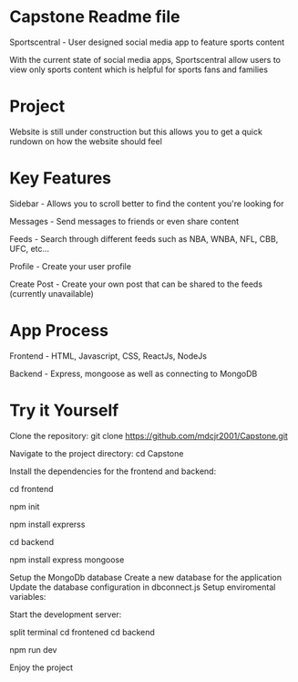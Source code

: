 # Capstone Readme file
Sportscentral - User designed social media app to feature sports content

With the current state of social media apps, Sportscentral allow users to view only sports content which is helpful for sports fans and families

# Project
Website is still under construction but this allows you to get a quick rundown on how the website should feel

# Key Features
Sidebar - Allows you to scroll better to find the content you're looking for

Messages - Send messages to friends or even share content

Feeds - Search through different feeds such as NBA, WNBA, NFL, CBB, UFC, etc...

Profile - Create your user profile

Create Post - Create your own post that can be shared to the feeds (currently unavailable)

# App Process
Frontend - HTML, Javascript, CSS, ReactJs, NodeJs

Backend - Express, mongoose as well as connecting to MongoDB

# Try it Yourself
Clone the repository: git clone https://github.com/mdcjr2001/Capstone.git

Navigate to the project directory: cd Capstone

Install the dependencies for the frontend and backend:

cd frontend

npm init

npm install exprerss 

cd backend

npm install express mongoose

Setup the MongoDb database
Create a new database for the application
Update the database configuration in dbconnect.js
Setup enviromental variables:

Start the development server:

split terminal
cd frontened
cd backend

npm run dev

Enjoy the project
